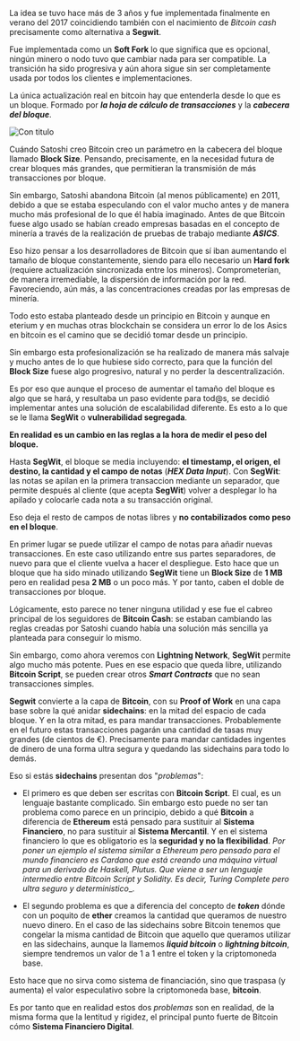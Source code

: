 La idea se tuvo hace más de 3 años y fue implementada finalmente en verano del 2017 coincidiendo también con el nacimiento de _Bitcoin cash_ precisamente como alternativa a __Segwit__.

Fue implementada como un __Soft Fork__ lo que significa que es opcional, ningún minero o nodo tuvo que cambiar nada para ser compatible. La transición ha sido progresiva y aún ahora sigue sin ser completamente usada por todos los clientes e implementaciones.

La única actualización real en bitcoin hay que entenderla desde lo que es un bloque. Formado por ___la hoja de cálculo de transacciones___ y la ___cabecera del bloque___.

![Con titulo](pictures/Diagrama_UTXO "Imagen de bloque de UTXO")

Cuándo Satoshi creo Bitcoin creo un parámetro en la cabecera del bloque llamado __Block Size__. Pensando, precisamente, en la necesidad  futura de crear bloques más grandes, que permitieran la transmisión de más transacciones por bloque.

Sin embargo, Satoshi abandona Bitcoin (al menos públicamente) en 2011, debido a que se estaba especulando con el valor mucho antes y de manera mucho más profesional de lo que él había imaginado. Antes de que Bitcoin fuese algo usado se habían creado empresas basadas en el concepto de minería a través de la realización de pruebas de trabajo mediante ___ASICS___.

Eso hizo pensar a los desarrolladores de Bitcoin que sí iban aumentando el tamaño de bloque constantemente, siendo para ello necesario un __Hard fork__ (requiere actualización sincronizada entre los mineros). Comprometerían, de manera irremediable, la dispersión de información por la red. Favoreciendo, aún más, a las concentraciones creadas por las empresas de minería.

Todo esto estaba planteado desde un principio en Bitcoin y aunque en eterium y en muchas otras blockchain se considera un error lo de los Asics en bitcoin es el camino que se decidió tomar desde un principio.

Sin embargo esta profesionalización se ha realizado de manera más salvaje y mucho antes de lo que hubiese sido correcto, para que la función del __Block Size__ fuese algo progresivo, natural y no perder la descentralización.

Es por eso que aunque el proceso de aumentar el tamaño del bloque es algo que se hará, y resultaba un paso evidente para tod@s, se decidió implementar antes una solución de escalabilidad diferente. Es esto a lo que se le llama __SegWit__ o __vulnerabilidad segregada__.

__En realidad es un cambio en las reglas a la hora de medir el peso del bloque.__

Hasta __SegWit__, el bloque se media incluyendo: __el timestamp, el origen, el destino, la cantidad y el campo de notas__ (___HEX Data Input___). Con __SegWit__: las notas se apilan en la primera transaccion mediante un separador, que permite después al cliente (que acepta __SegWit__) volver a desplegar lo ha apilado y colocarle cada nota a su transacción original.

Eso deja el resto de campos de notas libres y __no contabilizados como peso en el bloque__.

En primer lugar se puede utilizar el campo de notas para añadir nuevas transacciones. En este caso utilizando entre sus partes separadores, de nuevo para que el cliente vuelva a hacer el despliegue. Esto hace que un bloque que ha sido minado utilizando __SegWit__ tiene un __Block Size__ de __1 MB__ pero en realidad pesa __2 MB__ o un poco más. Y por tanto, caben el doble de transacciones por bloque.

Lógicamente, esto parece no tener ninguna utilidad y ese fue el cabreo principal de los seguidores de __Bitcoin Cash__: se estaban cambiando las reglas creadas por Satoshi cuando había una solución más sencilla ya planteada para conseguir lo mismo.

Sin embargo, como ahora veremos con __Lightning Network__, __SegWit__ permite algo mucho más potente. Pues en ese espacio que queda libre, utilizando __Bitcoin Script__, se pueden crear otros ___Smart Contracts___ que no sean transacciones simples.

__Segwit__ convierte a la capa de __Bitcoin__, con su __Proof of Work__ en una capa base sobre la qué anidar __sidechains__: en la mitad del espacio de cada bloque. Y en la otra mitad, es para mandar transacciones. Probablemente en el futuro estas transacciones pagarán una cantidad de tasas muy grandes (de cientos de €). Precisamente para mandar cantidades ingentes de dinero de una forma ultra segura y quedando las sidechains para todo lo demás.

Eso si estás __sidechains__ presentan dos "_problemas_":

- El primero es que deben ser escritas con __Bitcoin Script__. El cual, es un lenguaje bastante complicado. Sin embargo esto puede no ser tan problema como parece en un principio, debido a qué __Bitcoin__ a diferencia de __Ethereum__ está pensado para sustituir al __Sistema Financiero__, no para sustituir al __Sistema Mercantil__. Y en el sistema financiero lo que es obligatorio es la __seguridad y no la flexibilidad__. _Por poner un ejemplo el sistema similar a Ethereum pero pensado para el mundo financiero es Cardano que está creando una máquina virtual para un derivado de Haskell, Plutus. Que viene a ser un lenguaje intermedio entre Bitcoin Script y Solidity. Es decir, Turing Complete pero ultra seguro y deterministico__.

- El segundo problema es que a diferencia del concepto de ___token___ dónde con un poquito de __ether__ creamos la cantidad que queramos de nuestro nuevo dinero. En el caso de las sidechains sobre Bitcoin tenemos que congelar la misma cantidad de Bitcoin que aquello que queramos utilizar en las sidechains, aunque la llamemos ___liquid bitcoin___ o ___lightning bitcoin___, siempre tendremos un valor de 1 a 1 entre el token y la criptomoneda base.

Esto hace que no sirva como sistema de financiación, sino que traspasa (y aumenta) el valor especulativo sobre la criptomoneda base, __bitcoin__.

Es por tanto que en realidad estos dos _problemas_ son en realidad, de la misma forma que la lentitud y rigidez, el principal punto fuerte de Bitcoin cómo __Sistema Financiero Digital__.
